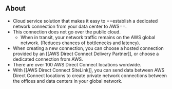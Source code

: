 

## About
- Cloud service solution that makes it easy to ==establish a dedicated network connection from your data center to AWS==.
- This connection does not go over the public cloud.
	- When in transit, your network traffic remains on the AWS global network. (Reduces chances of bottlenecks and latency).
- When creating a new connection, you can choose a hosted connection provided by an [[AWS Direct Connect Delivery Partner]], or choose a dedicated connection from AWS.
- There are over 100 AWS Direct Connect locations wordwide.
- With [[AWS Direct Connect SiteLink]], you can send data between AWS Direct Connect locations to create private network connections between the offices and data centers in your global network.